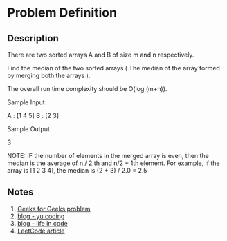 # Problem Definition

## Description

There are two sorted arrays A and B of size m and n respectively.

Find the median of the two sorted arrays ( The median of the array formed by merging both the arrays ).

The overall run time complexity should be O(log (m+n)).

Sample Input

A : [1 4 5]
B : [2 3]

Sample Output

3

NOTE: IF the number of elements in the merged array is even, then the median is the average of n / 2 th and n/2 + 1th element. 
For example, if the array is [1 2 3 4], the median is (2 + 3) / 2.0 = 2.5

## Notes

1. [Geeks for Geeks problem](http://www.geeksforgeeks.org/median-of-two-sorted-arrays/)
1. [blog - yu coding](https://yucoding.blogspot.com/2013/01/leetcode-question-50-median-of-two.html)
1. [blog - life in code](http://www.lifeincode.net/programming/leetcode-median-of-two-sorted-arrays-more-elegant-solution/)
1. [LeetCode article](http://articles.leetcode.com/median-of-two-sorted-arrays)
